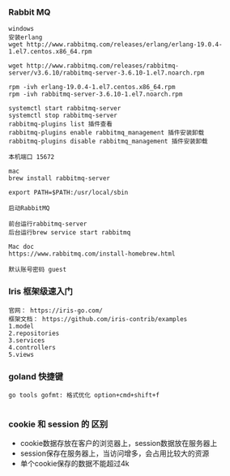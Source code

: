 ### Rabbit MQ

```
windows
安装erlang
wget http://www.rabbitmq.com/releases/erlang/erlang-19.0.4-1.el7.centos.x86_64.rpm

wget http://www.rabbitmq.com/releases/rabbitmq-server/v3.6.10/rabbitmq-server-3.6.10-1.el7.noarch.rpm

rpm -ivh erlang-19.0.4-1.el7.centos.x86_64.rpm
rpm -ivh rabbitmq-server-3.6.10-1.el7.noarch.rpm

systemctl start rabbitmq-server
systemctl stop rabbitmq-server
rabbitmq-plugins list 插件查看
rabbitmq-plugins enable rabbitmq_management 插件安装卸载
rabbitmq-plugins disable rabbitmq_management 插件安装卸载

本机端口 15672

mac 
brew install rabbitmq-server

export PATH=$PATH:/usr/local/sbin

启动RabbitMQ

前台运行rabbitmq-server
后台运行brew service start rabbitmq

Mac doc
https://www.rabbitmq.com/install-homebrew.html

默认账号密码 guest
```

### Iris 框架级速入门
```
官网： https://iris-go.com/
框架文档： https://github.com/iris-contrib/examples
1.model
2.repositories
3.services
4.controllers
5.views
```

### goland 快捷键
```
go tools gofmt: 格式优化 option+cmd+shift+f


```

### cookie 和 session 的 区别
- cookie数据存放在客户的浏览器上，session数据放在服务器上
- session保存在服务器上，当访问增多，会占用比较大的资源
- 单个cookie保存的数据不能超过4k















